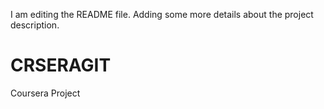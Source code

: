 I am editing the README file. Adding some more details about the project description.

# CRSERAGIT
Coursera Project
